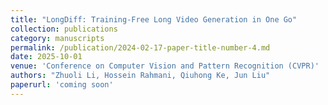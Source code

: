 ```yaml
---
title: "LongDiff: Training-Free Long Video Generation in One Go"
collection: publications
category: manuscripts
permalink: /publication/2024-02-17-paper-title-number-4.md
date: 2025-10-01
venue: 'Conference on Computer Vision and Pattern Recognition (CVPR)'
authors: "Zhuoli Li, Hossein Rahmani, Qiuhong Ke, Jun Liu"
paperurl: 'coming soon'
---
```

